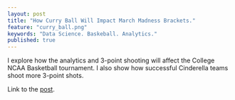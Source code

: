 ```yaml
---
layout: post
title: "How Curry Ball Will Impact March Madness Brackets."
feature: "curry_ball.png"
keywords: "Data Science. Baskeball. Analytics."
published: true
---
```


I explore how the analytics and 3-point shooting will affect the College NCAA Basketball tournament. I also show how successful Cinderella teams shoot more 3-point shots.

Link to the [post](https://builttoadapt.io/how-curry-ball-will-impact-march-madness-brackets-e2789981ba52).
